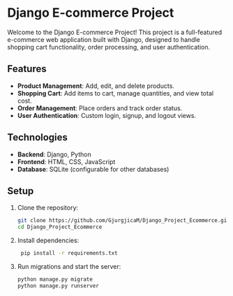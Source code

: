# Django E-commerce Project

Welcome to the Django E-commerce Project! This project is a full-featured e-commerce web application built with Django, designed to handle shopping cart functionality, order processing, and user authentication.

## Features

- **Product Management**: Add, edit, and delete products.
- **Shopping Cart**: Add items to cart, manage quantities, and view total cost.
- **Order Management**: Place orders and track order status.
- **User Authentication**: Custom login, signup, and logout views.

## Technologies

- **Backend**: Django, Python
- **Frontend**: HTML, CSS, JavaScript
- **Database**: SQLite (configurable for other databases)
  
## Setup

1. Clone the repository:
   ```bash
   git clone https://github.com/GjurgjicaM/Django_Project_Ecommerce.git
   cd Django_Project_Ecommerce

2. Install dependencies:
   ```bash
    pip install -r requirements.txt
3. Run migrations and start the server:
   ```bash
   python manage.py migrate
   python manage.py runserver
